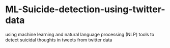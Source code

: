 # ML-Suicide-detection-using-twitter-data
using machine learning and natural language processing (NLP) tools to detect suicidal thoughts in tweets from twitter data
